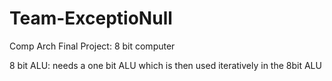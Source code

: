 # Team-ExceptioNull
Comp Arch Final Project: 8 bit computer

8 bit ALU: needs a one bit ALU which is then used iteratively in the 8bit ALU
